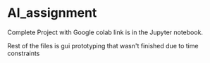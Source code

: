 # AI_assignment

Complete Project with Google colab link is in the Jupyter notebook.

Rest of the files is gui prototyping that wasn't finished due to time constraints
